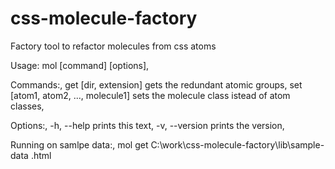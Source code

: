 # css-molecule-factory
Factory tool to refactor molecules from css atoms


Usage: mol [command] [options],

Commands:,
    get [dir, extension]                   gets the redundant atomic groups,
    set [atom1, atom2, ..., molecule1]     sets the molecule class istead of atom classes,

Options:,
    -h, --help                             prints this text,
    -v, --version                          prints the version,

Running on samlpe data:,
mol get C:\\work\\css-molecule-factory\\lib\\sample-data .html